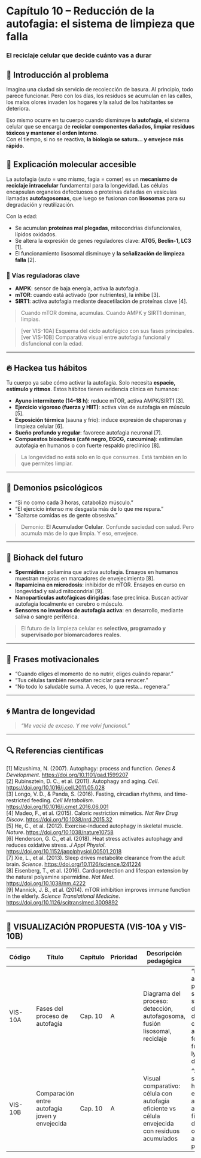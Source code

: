 # Capítulo 10 – Reducción de la autofagia: el sistema de limpieza que falla  
### El reciclaje celular que decide cuánto vas a durar

## 🧠 Introducción al problema

Imagina una ciudad sin servicio de recolección de basura. Al principio, todo parece funcionar. Pero con los días, los residuos se acumulan en las calles, los malos olores invaden los hogares y la salud de los habitantes se deteriora.

Eso mismo ocurre en tu cuerpo cuando disminuye la **autofagia**, el sistema celular que se encarga de **reciclar componentes dañados, limpiar residuos tóxicos y mantener el orden interno**.  
Con el tiempo, si no se reactiva, **la biología se satura… y envejece más rápido**.

## 🧬 Explicación molecular accesible

La autofagia (auto = uno mismo, fagia = comer) es un **mecanismo de reciclaje intracelular** fundamental para la longevidad. Las células encapsulan organelos defectuosos o proteínas dañadas en vesículas llamadas **autofagosomas**, que luego se fusionan con **lisosomas** para su degradación y reutilización.

Con la edad:

- Se acumulan **proteínas mal plegadas**, mitocondrias disfuncionales, lípidos oxidados.  
- Se altera la expresión de genes reguladores clave: **ATG5, Beclin-1, LC3** [1].  
- El funcionamiento lisosomal disminuye y **la señalización de limpieza falla** [2].

### 🔄 Vías reguladoras clave

- **AMPK**: sensor de baja energía, activa la autofagia.  
- **mTOR**: cuando está activado (por nutrientes), la inhibe [3].  
- **SIRT1**: activa autofagia mediante deacetilación de proteínas clave [4].

> Cuando mTOR domina, acumulas. Cuando AMPK y SIRT1 dominan, limpias.

> [ver VIS-10A] Esquema del ciclo autofágico con sus fases principales.  
> [ver VIS-10B] Comparativa visual entre autofagia funcional y disfuncional con la edad.

---

## 🔥 Hackea tus hábitos

Tu cuerpo ya sabe cómo activar la autofagia. Solo necesita **espacio, estímulo y ritmos**. Estos hábitos tienen evidencia clínica en humanos:

- **Ayuno intermitente (14–18 h)**: reduce mTOR, activa AMPK/SIRT1 [3].  
- **Ejercicio vigoroso (fuerza y HIIT)**: activa vías de autofagia en músculo [5].  
- **Exposición térmica** (sauna y frío): induce expresión de chaperonas y limpieza celular [6].  
- **Sueño profundo y regular**: favorece autofagia neuronal [7].  
- **Compuestos bioactivos (café negro, EGCG, curcumina)**: estimulan autofagia en humanos o con fuerte respaldo preclínico [8].

> La longevidad no está solo en lo que consumes. Está también en lo que permites limpiar.

---

## 🧠 Demonios psicológicos

- “Si no como cada 3 horas, catabolizo músculo.”  
- “El ejercicio intenso me desgasta más de lo que me repara.”  
- “Saltarse comidas es de gente obsesiva.”

> Demonio: **El Acumulador Celular**. Confunde saciedad con salud. Pero acumula más de lo que limpia. Y eso, envejece.

---

## 🚀 Biohack del futuro

- **Spermidina**: poliamina que activa autofagia. Ensayos en humanos muestran mejoras en marcadores de envejecimiento [8].  
- **Rapamicina en microdosis**: inhibidor de mTOR. Ensayos en curso en longevidad y salud mitocondrial [9].  
- **Nanopartículas autofágicas dirigidas**: fase preclínica. Buscan activar autofagia localmente en cerebro o músculo.  
- **Sensores no invasivos de autofagia activa**: en desarrollo, mediante saliva o sangre periférica.

> El futuro de la limpieza celular es **selectivo, programado y supervisado por biomarcadores reales**.

---

## 💬 Frases motivacionales

- “Cuando eliges el momento de no nutrir, eliges cuándo reparar.”  
- “Tus células también necesitan reciclar para renacer.”  
- “No todo lo saludable suma. A veces, lo que resta… regenera.”

---

## 🌀 Mantra de longevidad

> *“Me vacié de exceso. Y me volví funcional.”*

---

## 🔍 Referencias científicas

[1] Mizushima, N. (2007). Autophagy: process and function. *Genes & Development*. https://doi.org/10.1101/gad.1599207  
[2] Rubinsztein, D. C., et al. (2011). Autophagy and aging. *Cell*. https://doi.org/10.1016/j.cell.2011.05.028  
[3] Longo, V. D., & Panda, S. (2016). Fasting, circadian rhythms, and time-restricted feeding. *Cell Metabolism*. https://doi.org/10.1016/j.cmet.2016.06.001  
[4] Madeo, F., et al. (2015). Caloric restriction mimetics. *Nat Rev Drug Discov*. https://doi.org/10.1038/nrd.2015.32  
[5] He, C., et al. (2012). Exercise-induced autophagy in skeletal muscle. *Nature*. https://doi.org/10.1038/nature10758  
[6] Henderson, G. C., et al. (2018). Heat stress activates autophagy and reduces oxidative stress. *J Appl Physiol*. https://doi.org/10.1152/japplphysiol.00501.2018  
[7] Xie, L., et al. (2013). Sleep drives metabolite clearance from the adult brain. *Science*. https://doi.org/10.1126/science.1241224  
[8] Eisenberg, T., et al. (2016). Cardioprotection and lifespan extension by the natural polyamine spermidine. *Nat Med*. https://doi.org/10.1038/nm.4222  
[9] Mannick, J. B., et al. (2014). mTOR inhibition improves immune function in the elderly. *Science Translational Medicine*. https://doi.org/10.1126/scitranslmed.3009892  

---

## 🎨 VISUALIZACIÓN PROPUESTA (VIS-10A y VIS-10B)

| Código   | Título                                       | Capítulo | Prioridad | Descripción pedagógica                                                                                   | Prompt IA                                                                                                                                       | Generada | Enlace |
|----------|-----------------------------------------------|----------|-----------|-----------------------------------------------------------------------------------------------------------|--------------------------------------------------------------------------------------------------------------------------------------------------|----------|--------|
| VIS-10A  | Fases del proceso de autofagia               | Cap. 10  | A         | Diagrama del proceso: detección, autofagosoma, fusión lisosomal, reciclaje                               | “Diagram of the autophagy process showing stages: detection of damaged components, autophagosome formation, fusion with lysosome, degradation” | ⬜        | —      |
| VIS-10B  | Comparación entre autofagia joven y envejecida | Cap. 10  | A         | Visual comparativo: célula con autofagia eficiente vs célula envejecida con residuos acumulados          | “Split-image showing a healthy cell with efficient autophagy and an aging cell filled with damaged organelles and aggregated proteins”          | ⬜        | —      |

